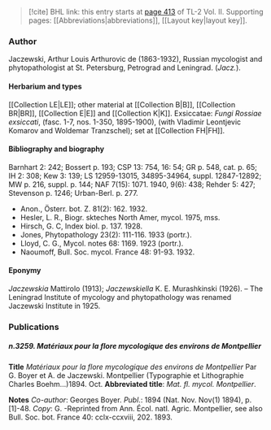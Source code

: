 > [!cite] BHL link: this entry starts at [page 413](https://www.biodiversitylibrary.org/item/103253#page/439/mode/1up) of TL-2 Vol. II.
> Supporting pages: [[Abbreviations|abbreviations]], [[Layout key|layout key]].

### Author

Jaczewski, Arthur Louis Arthurovic de (1863-1932), Russian mycologist and phytopathologist at St. Petersburg, Petrograd and Leningrad. (*Jacz.*).

#### Herbarium and types

[[Collection LE|LE]]; other material at [[Collection B|B]], [[Collection BR|BR]], [[Collection E|E]] and [[Collection K|K]]. Exsiccatae: *Fungi Rossiae exsiccati*, (fasc. 1-7, nos. 1-350, 1895-1900), (with Vladimir Leontjevic Komarov and Woldemar Tranzschel); set at [[Collection FH|FH]].

#### Bibliography and biography

Barnhart 2: 242; Bossert p. 193; CSP 13: 754, 16: 54; GR p. 548, cat. p. 65; IH 2: 308; Kew 3: 139; LS 12959-13015, 34895-34964, suppl. 12847-12892; MW p. 216, suppl. p. 144; NAF 7(15): 1071. 1940, 9(6): 438; Rehder 5: 427; Stevenson p. 1246; Urban-Berl. p. 277.
- Anon., Österr. bot. Z. 81(2): 162. 1932.
- Hesler, L. R., Biogr. skteches North Amer, mycol. 1975, mss.
- Hirsch, G. C, Index biol. p. 137. 1928.
- Jones, Phytopathology 23(2): 111-116. 1933 (portr.).
- Lloyd, C. G., Mycol. notes 68: 1169. 1923 (portr.).
- Naoumoff, Bull. Soc. mycol. France 48: 91-93. 1932.

#### Eponymy

*Jaczewskia* Mattirolo (1913); *Jaczewskiella* K. E. Murashkinski (1926). – The Leningrad Institute of mycology and phytopathology was renamed Jaczewski Institute in 1925.

### Publications

##### n.3259. Matériaux pour la flore mycologique des environs de Montpellier

**Title**
*Matériaux pour la flore mycologique des environs de Montpellier* Par G. Boyer et A. de Jaczewski. Montpellier (Typographie et Lithographie Charles Boehm...)1894. Oct.
**Abbreviated title**: *Mat. fl. mycol. Montpellier*.

**Notes**
*Co-author*: Georges Boyer.
*Publ*.: 1894 (Nat. Nov. Nov(1) 1894), p. \[1\]-48. *Copy*: G. -Reprinted from Ann. Écol. natl. Agric. Montpellier, see also Bull. Soc. bot. France 40: cclx-ccxviii, 202. 1893.

